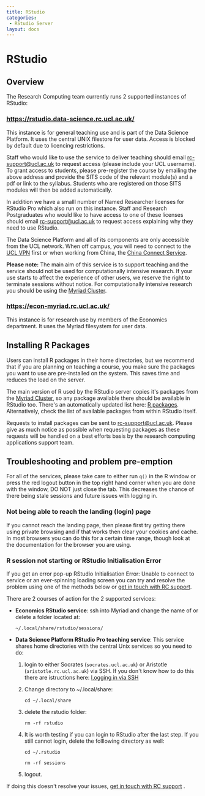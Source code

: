 ```yaml
---
title: RStudio
categories:
 - RStudio Server
layout: docs
---
```


# RStudio

## Overview

The Research Computing team currently runs 2 supported instances of RStudio:

### <https://rstudio.data-science.rc.ucl.ac.uk/>

This instance is for general teaching use and is part of the Data
Science Platform. It uses the central UNIX filestore for user data. Access is blocked by default due to licencing restrictions.

Staff who would like to use the service to deliver teaching should
email rc-support@ucl.ac.uk to request access (please include your UCL
username). To grant access to students, please pre-register the course
by emailing the above address and provide the SITS code of the
relevant module(s) and a pdf or link to the syllabus. Students who are
registered on those SITS modules will then be added automatically.

In addition we have a smalll number of Named Researcher licenses for
RStudio Pro which also run on this instance. Staff and Research
Postgraduates who would like to have access to one of these licenses
should email rc-support@ucl.ac.uk to request access explaining why
they need to use RStudio.

The Data Science Platform and all of its components are only
accessible from the UCL network. When off campus, you will need to
connect to the
[UCL VPN](https://ucl.ac.uk/isd/services/get-connected/ucl-virtual-private-network-vpn)
first or when working from China, the
[China Connect Service](https://www.ucl.ac.uk/isd/services/get-connected/china-connect).

**Please note:** The main aim of this service is to support teaching
  and the service should not be used for computationally intensive
  research. If your use starts to affect the experience of other
  users, we reserve the right to terminate sessions without
  notice. For computationally intensive
  research you should be using the [Myriad Cluster](https://www.rc.ucl.ac.uk/docs/Clusters/Myriad/).

### <https://econ-myriad.rc.ucl.ac.uk/>

This instance is for research use by members of the Economics
department. It uses the Myriad filesystem for user data.

## Installing R Packages

Users can install R packages in their home directories, but we recommend that if you are planning on teaching a course, you make sure the packages you want to use are pre-installed on the system. This saves time and reduces the load on the server.

The main version of R used by the RStudio server copies it's packages from the [Myriad Cluster](https://www.rc.ucl.ac.uk/docs/Clusters/Myriad/), so any package available there should be available in RStudio too. There's an automatically updated list here: [R packages](https://www.rc.ucl.ac.uk/docs/Installed_Software_Lists/r-packages/). Alternatively, check the list of available packages from within RStudio itself.

Requests to install packages can be sent to rc-support@ucl.ac.uk. Please give as much notice as possible when requesting packages as these requests will be handled on a best efforts basis by the research computing applications support team.

## Troubleshooting and problem pre-emption

For all of the services, please take care to either run `q()` in the R
window or press the red logout button in the top right hand corner
when you are done with the window, DO NOT just close the tab. This
decreases the chance of there being stale sessions and future issues
with logging in.

### Not being able to reach the landing (login) page

If you cannot reach the landing page, then please first try getting
there using private browsing and if that works then clear your cookies
and cache. In most browsers you can do this for a certain time range,
though look at the documentation for the browser you are using.

### R session not starting or RStudio Initialisation Error

If you get an error pop-up RStudio Initialisation Error: Unable to
connect to service or an ever-spinning loading screen you can try and
resolve the problem using one of the methods below or  [get in touch with RC support](../Contact_Us.md). 

There are 2 courses of action for the 2 supported services:

 - **Economics RStudio service**: ssh into Myriad and change the name of or delete a folder located at:
    
   ```
   ~/.local/share/rstudio/sessions/
   ```

 - **Data Science Platform RStudio Pro teaching service**: This service
 shares home directories with the central Unix services so you need to
 do:

	1. login to either Socrates (`socrates.ucl.ac.uk`) or Aristotle
(`aristotle.rc.ucl.ac.uk`) via SSH. If you don't know how to do this
there are istructions here: 
[l,ogging in via SSH](../Walkthroughs/Logging_In.md)
    2. Change directory to ~/.local/share:

		```
		cd ~/.local/share
		```
		
   	3. delete the rstudio folder:

		```
		rm -rf rstudio
		```
		
	4. It is worth testing if you can login to RStudio after the last
       step. If you still cannot login, delete the folllowing directory as well:
	   
		```
		cd ~/.rstudio
		```
	   
		```
		rm -rf sessions
		```

	5. logout.

If doing this doesn't resolve your issues,  [get in touch with RC support](../Contact_Us.md) .


